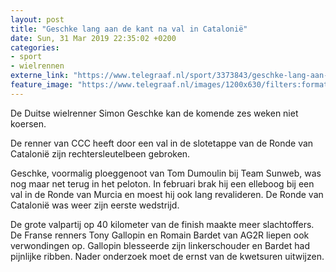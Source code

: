 ```yaml
---
layout: post
title: "Geschke lang aan de kant na val in Catalonië"
date: Sun, 31 Mar 2019 22:35:02 +0200
categories: 
- sport 
- wielrennen 
externe_link: "https://www.telegraaf.nl/sport/3373843/geschke-lang-aan-de-kant-na-val-in-catalonie"
feature_image: "https://www.telegraaf.nl/images/1200x630/filters:format(jpeg):quality(80)/cdn-kiosk-api.telegraaf.nl/75ce25d6-53f4-11e9-b472-02d1dbdc35d1.jpg"
---
```


<p class="intro">De Duitse wielrenner Simon Geschke kan de komende zes weken niet koersen.</p> <p>De renner van CCC heeft door een val in de slotetappe van de Ronde van Catalonië zijn rechtersleutelbeen gebroken.</p><p>Geschke, voormalig ploeggenoot van Tom Dumoulin bij Team Sunweb, was nog maar net terug in het peloton. In februari brak hij een elleboog bij een val in de Ronde van Murcia en moest hij ook lang revalideren. De Ronde van Catalonië was weer zijn eerste wedstrijd.</p><p>De grote valpartij op 40 kilometer van de finish maakte meer slachtoffers. De Franse renners Tony Gallopin en Romain Bardet van AG2R liepen ook verwondingen op. Gallopin blesseerde zijn linkerschouder en Bardet had pijnlijke ribben. Nader onderzoek moet de ernst van de kwetsuren uitwijzen.</p>
